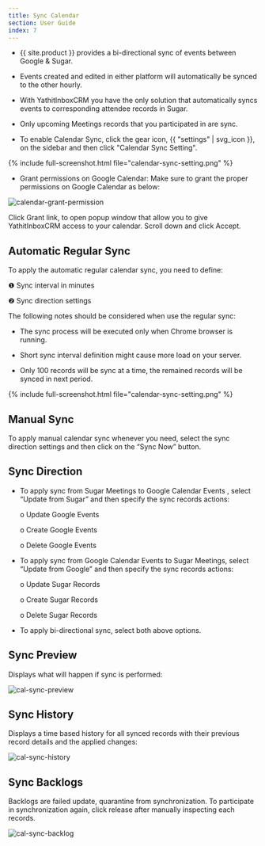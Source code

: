 ```yaml
---
title: Sync Calendar
section: User Guide
index: 7
---
```


* {{ site.product }} provides a bi-directional sync of events between Google & Sugar.

* Events created and edited in either platform will automatically be synced to the other hourly. 

* With YathitInboxCRM you have the only solution that automatically syncs events to corresponding attendee records in Sugar.

* Only upcoming Meetings records that you participated in are sync.

* To enable Calendar Sync, click the gear icon, {{ "settings" | svg_icon }}, on the sidebar and then click "Calendar Sync Setting". 

{% include full-screenshot.html file="calendar-sync-setting.png" %}


* Grant permissions on Google Calendar: Make sure to grant the proper permissions on Google Calendar as below:

![calendar-grant-permission](https://yathit-assets.storage.googleapis.com/screenshot/calendar-grant-permission.png)

Click Grant link, to open popup window that allow you to give YathitInboxCRM access to your calendar. Scroll down and click Accept.


## Automatic Regular Sync 

To apply the automatic regular calendar sync, you need to define:

❶ Sync interval in minutes

❷ Sync direction settings

The following notes should be considered when use the regular sync: 

* The sync process will be executed only when Chrome browser is running.

* Short sync interval definition might cause more load on your server.

* Only 100 records will be sync at a time, the remained records will be synced in next period.


{% include full-screenshot.html file="calendar-sync-setting.png" %}


## Manual Sync

To apply manual calendar sync whenever you need, select the sync direction settings and then click on the “Sync Now” button.
 
 
## Sync Direction

* To apply sync from Sugar Meetings to Google Calendar Events , select “Update from Sugar” and then specify the sync records actions:

  o	Update Google Events
  
  o	Create Google Events
  
  o	Delete Google Events
  
* To apply sync from Google Calendar Events to Sugar Meetings, select “Update from Google” and then specify the sync records actions:

  o	Update Sugar Records
  
  o	Create Sugar Records
  
  o	Delete Sugar Records
  
* To apply bi-directional sync, select both above options.



## Sync Preview

Displays what will happen if sync is performed:

![cal-sync-preview](https://yathit-assets.storage.googleapis.com/screenshot/cal-sync-preview.png)
 
## Sync History

Displays a time based history for all synced records with their previous record details and the applied changes:

![cal-sync-history](https://yathit-assets.storage.googleapis.com/screenshot/cal-sync-history.png)

## Sync Backlogs

Backlogs are failed update, quarantine from synchronization. To participate in synchronization again, click release after manually inspecting each records.

![cal-sync-backlog](https://yathit-assets.storage.googleapis.com/screenshot/cal-sync-backlog.png)
 
